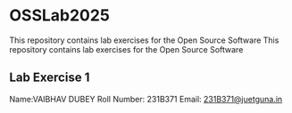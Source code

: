 # OSSLab2025
This repository contains lab exercises for the Open Source Software This repository contains lab exercises for the Open Source Software

## Lab Exercise 1
Name:VAIBHAV DUBEY
Roll Number: 231B371
Email: 231B371@juetguna.in
<Solution code to part F>
